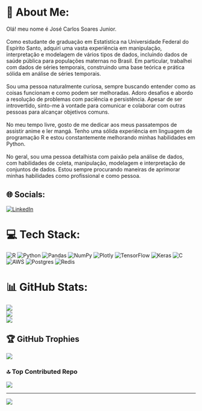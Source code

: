 # 💫 About Me:
Olá! meu nome é José Carlos Soares Junior.<br><br>Como estudante de graduação em Estatística na Universidade Federal do Espírito Santo, adquiri uma vasta experiência em manipulação, interpretação e modelagem de vários tipos de dados, incluindo dados de saúde pública para populações maternas no Brasil. Em particular, trabalhei com dados de séries temporais, construindo uma base teórica e prática sólida em análise de séries temporais.<br><br>Sou uma pessoa naturalmente curiosa, sempre buscando entender como as coisas funcionam e como podem ser melhoradas. Adoro desafios e abordo a resolução de problemas com paciência e persistência. Apesar de ser introvertido, sinto-me à vontade para comunicar e colaborar com outras pessoas para alcançar objetivos comuns.<br><br>No meu tempo livre, gosto de me dedicar aos meus passatempos de assistir anime e ler mangá. Tenho uma sólida experiência em linguagem de programação R e estou constantemente melhorando minhas habilidades em Python.<br><br>No geral, sou uma pessoa detalhista com paixão pela análise de dados, com habilidades de coleta, manipulação, modelagem e interpretação de conjuntos de dados. Estou sempre procurando maneiras de aprimorar minhas habilidades como profissional e como pessoa.


## 🌐 Socials:
[![LinkedIn](https://img.shields.io/badge/LinkedIn-%230077B5.svg?logo=linkedin&logoColor=white)](https://linkedin.com/in/josé-carlos-soares-junior-2375a714b/) 

# 💻 Tech Stack:
![R](https://img.shields.io/badge/r-%23276DC3.svg?style=for-the-badge&logo=r&logoColor=white) ![Python](https://img.shields.io/badge/python-3670A0?style=for-the-badge&logo=python&logoColor=ffdd54) ![Pandas](https://img.shields.io/badge/pandas-%23150458.svg?style=for-the-badge&logo=pandas&logoColor=white) ![NumPy](https://img.shields.io/badge/numpy-%23013243.svg?style=for-the-badge&logo=numpy&logoColor=white) ![Plotly](https://img.shields.io/badge/Plotly-%233F4F75.svg?style=for-the-badge&logo=plotly&logoColor=white) ![TensorFlow](https://img.shields.io/badge/TensorFlow-%23FF6F00.svg?style=for-the-badge&logo=TensorFlow&logoColor=white) ![Keras](https://img.shields.io/badge/Keras-%23D00000.svg?style=for-the-badge&logo=Keras&logoColor=white) ![C](https://img.shields.io/badge/c-%2300599C.svg?style=for-the-badge&logo=c&logoColor=white) ![AWS](https://img.shields.io/badge/AWS-%23FF9900.svg?style=for-the-badge&logo=amazon-aws&logoColor=white) ![Postgres](https://img.shields.io/badge/postgres-%23316192.svg?style=for-the-badge&logo=postgresql&logoColor=white) ![Redis](https://img.shields.io/badge/redis-%23DD0031.svg?style=for-the-badge&logo=redis&logoColor=white)
# 📊 GitHub Stats:
![](https://github-readme-stats.vercel.app/api?username=Soju-JC&theme=midnight-purple&hide_border=false&include_all_commits=true&count_private=true)<br/>
![](https://github-readme-streak-stats.herokuapp.com/?user=Soju-JC&theme=midnight-purple&hide_border=false)<br/>
![](https://github-readme-stats.vercel.app/api/top-langs/?username=Soju-JC&theme=midnight-purple&hide_border=false&include_all_commits=true&count_private=true&layout=compact)

## 🏆 GitHub Trophies
![](https://github-profile-trophy.vercel.app/?username=Soju-JC&theme=discord&no-frame=false&no-bg=false&margin-w=4)

### 🔝 Top Contributed Repo
![](https://github-contributor-stats.vercel.app/api?username=Soju-JC&limit=5&theme=tokyonight&combine_all_yearly_contributions=true)

---
[![](https://visitcount.itsvg.in/api?id=Soju-JC&icon=5&color=6)](https://visitcount.itsvg.in)

<!-- Proudly created with GPRM ( https://gprm.itsvg.in ) -->
